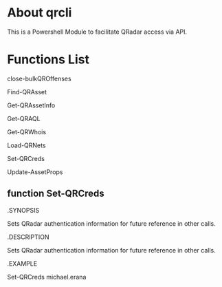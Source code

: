 # About qrcli
This is a Powershell Module to facilitate QRadar access via API.

# Functions List
  close-bulkQROffenses
  
  Find-QRAsset
  
  Get-QRAssetInfo
  
  Get-QRAQL
  
  Get-QRWhois
  
  Load-QRNets
  
  Set-QRCreds
  
  Update-AssetProps

## function Set-QRCreds
.SYNOPSIS

  Sets QRadar authentication information for future reference in other calls.
  
.DESCRIPTION

  Sets QRadar authentication information for future reference in other calls.
  
.EXAMPLE

  Set-QRCreds michael.erana
